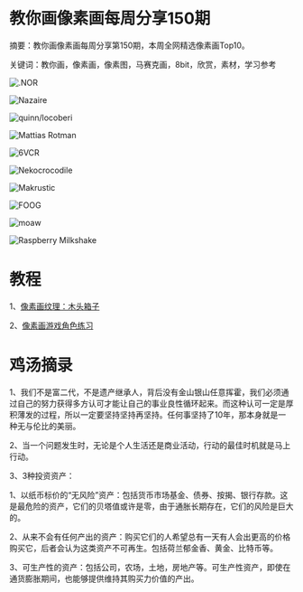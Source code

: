 # 教你画像素画每周分享150期

摘要：教你画像素画每周分享第150期，本周全网精选像素画Top10。

关键词：教你画，像素画，像素图，马赛克画，8bit，欣赏，素材，学习参考


![.NOR](https://files.mdnice.com/user/10493/e4dfabc4-6b5b-4d01-b94c-a02ced4c2d8a.png)

![Nazaire](https://files.mdnice.com/user/10493/9b8c319e-a683-4fee-83d3-deb5f03ea9b5.png)

![quinn/locoberi](https://files.mdnice.com/user/10493/2a8adecd-ddd9-4039-b036-a872f5cc59e0.png)

![Mattias Rotman](https://files.mdnice.com/user/10493/65fee59e-6131-41af-bf98-82ed3fdf2c63.png)

![6VCR](https://files.mdnice.com/user/10493/b31483c7-4456-4691-aab6-7b30876bf792.jpg)

![Nekocrocodile](https://files.mdnice.com/user/10493/a27a0157-1bd1-462d-ae7e-4a2e8018c7e2.png)

![Makrustic](https://files.mdnice.com/user/10493/e8b364aa-45ce-445b-905c-6d43e1ebccf9.png)

![FOOG](https://files.mdnice.com/user/10493/770ff678-898f-47e1-a21d-53c23cb44c13.png)

![moaw](https://files.mdnice.com/user/10493/32f49cce-ba2d-4826-ab93-83abb2c07206.png)

![Raspberry Milkshake](https://files.mdnice.com/user/10493/420983b5-5d46-4217-b39f-e89dfa2873a8.png)

# 教程

1、[像素画纹理：木头箱子](https://mp.weixin.qq.com/s/lKIdfmBQd_KJQKaojjW5KA)

2、[像素画游戏角色练习](https://mp.weixin.qq.com/s/MThiP8nCUYEbahMGu1JMhg)


# 鸡汤摘录

1、我们不是富二代，不是遗产继承人，背后没有金山银山任意挥霍，我们必须通过自己的努力获得多方认可才能让自己的事业良性循环起来。而这种认可一定是厚积薄发的过程，所以一定要坚持坚持再坚持。任何事坚持了10年，那本身就是一种无与伦比的美丽。

2、当一个问题发生时，无论是个人生活还是商业活动，行动的最佳时机就是马上行动。

3、3种投资资产：

1、以纸币标价的“无风险”资产：包括货币市场基金、债券、按揭、银行存款。这是最危险的资产，它们的贝塔值或许是零，由于通胀长期存在，它们的风险是巨大的。

2、从来不会有任何产出的资产：购买它们的人希望总有一天有人会出更高的价格购买它，后者会认为这类资产不可再生。包括荷兰郁金香、黄金、比特币等。

3、可生产性的资产：包括公司，农场，土地，房地产等。可生产性资产，即使在通货膨胀期间，也能够提供维持其购买力价值的产出。
